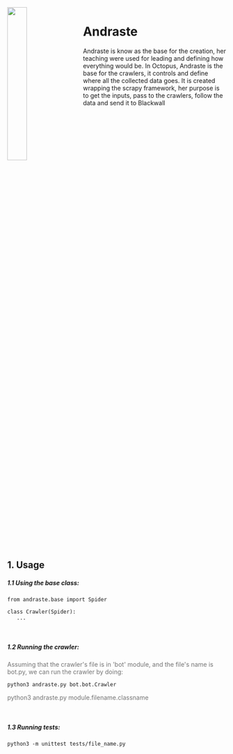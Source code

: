 
<img src="https://i.pinimg.com/originals/cb/38/8a/cb388adbbb7ed5b190e06903491b82ed.jpg" align="left" width="30%"/>
<img align="left" width="" height="370px" hspace="10" />

# Andraste

Andraste is know as the base for the creation, her teaching were used for leading and defining how everything would be. In Octopus, Andraste is the base for the crawlers, it controls and define where all the collected data goes. It is created wrapping the scrapy framework, her purpose is to get the inputs, pass to the crawlers, follow the data and send it to Blackwall

<br clear="both"/>
<br>
<br>
<br>
<br>

##  1. Usage
##### 1.1 Using the base class:<br>
```
from andraste.base import Spider

class Crawler(Spider):
   ...  
```
<br>


##### 1.2 Running the crawler:<br>
<p style="opacity: 0.6">Assuming that the crawler's file is in 'bot' module, and the file's name is bot.py, we can run the crawler by doing:<p>

```
python3 andraste.py bot.bot.Crawler
```
<p style="opacity: 0.6">python3 andraste.py module.filename.classname<p>

<br>

##### 1.3 Running tests:<br>
```
python3 -m unittest tests/file_name.py
```


